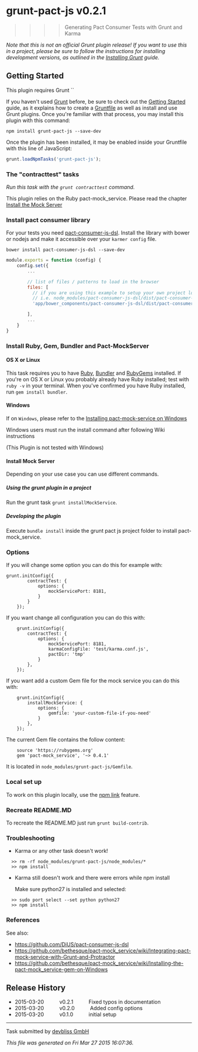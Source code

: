 # grunt-pact-js v0.2.1

> > > > Generating Pact Consumer Tests with Grunt and Karma


_Note that this is not an official Grunt plugin release! If you want to use this in a project, please be sure to follow the instructions for installing development versions, as outlined in the [Installing Grunt](http://gruntjs.com/installing-grunt) guide._


## Getting Started
This plugin requires Grunt ``

If you haven't used [Grunt](http://gruntjs.com/) before, be sure to check out the [Getting Started](http://gruntjs.com/getting-started) guide, as it explains how to create a [Gruntfile](http://gruntjs.com/sample-gruntfile) as well as install and use Grunt plugins. Once you're familiar with that process, you may install this plugin with this command:

```shell
npm install grunt-pact-js --save-dev
```

Once the plugin has been installed, it may be enabled inside your Gruntfile with this line of JavaScript:

```js
grunt.loadNpmTasks('grunt-pact-js');
```

### The "contracttest" tasks

_Run this task with the `grunt contracttest` command._

This plugin relies on the Ruby pact-mock_service. Please read the chapter [Install the Mock Server](#install-the-mock-server)


### Install pact consumer library

For your tests you need [pact-consumer-js-dsl](https://github.com/DiUS/pact-consumer-js-dsl). Install the library with bower or nodejs and make it accessible over your `karmer config` file.

```
bower install pact-consumer-js-dsl --save-dev
```


```javascript
module.exports = function (config) {
    config.set({
        ...

        // list of files / patterns to load in the browser
        files: [
          // if you are using this example to setup your own project load pact from the node_modules directory
          // i.e. node_modules/pact-consumer-js-dsl/dist/pact-consumer-js-dsl.js
          'app/bower_components/pact-consumer-js-dsl/dist/pact-consumer-js-dsl.js',

        ],
        ...
    }
}
```

### Install Ruby, Gem, Bundler and Pact-MockServer

#### OS X or Linux
This task requires you to have [Ruby](http://www.ruby-lang.org/en/downloads/), [Bundler](http://bundler.io/) and [RubyGems](https://rubygems.org/pages/download) installed. If you're on OS X or Linux you probably already have Ruby installed; test with `ruby -v` in your terminal. When you've confirmed you have Ruby installed, run `gem install bundler`.

#### Windows
If on ``Windows``, please refer to the [Installing pact-mock-service on Windows](https://github.com/bethesque/pact-mock_service/wiki/Installing-the-pact-mock_service-gem-on-Windows)

Windows users must run the install command after following Wiki instructions

(This Plugin is not tested with Windows)

#### Install Mock Server

Depending on your use case you can use different commands.

##### Using the grunt plugin in a project

  Run the grunt task `grunt installMockService`.

##### Developing the plugin

 Execute `bundle install` inside the grunt pact js project folder to install pact-mock_service.

### Options

If you will change some option you can do this for example with:

```
grunt.initConfig({
        contractTest: {
            options: {
                mockServicePort: 8181,
            }
        }
    });
```

If you want change all configuration you can do this with:


```
    grunt.initConfig({
        contractTest: {
            options: {
                mockServicePort: 8181,
                karmaConfigFile: 'test/karma.conf.js',
                pactDir: 'tmp'
            }
        },
    });
```

If you want add a custom Gem file for the mock service you can do this with:

```
    grunt.initConfig({
        installMockService: {
            options: {
                gemfile: 'your-custom-file-if-you-need'
            }
        },
    });
```

The current Gem file contains the follow content:

```
    source 'https://rubygems.org'
    gem 'pact-mock_service', '~> 0.4.1'
```

It is located in `node_modules/grunt-pact-js/Gemfile`.



### Local set up

To work on this plugin locally, use the [npm link](https://docs.npmjs.com/cli/link) feature.

### Recreate README.MD

To recreate the README.MD just run `grunt build-contrib`.

### Troubleshooting

- Karma or any other task doesn't work!

```
  >> rm -rf node_modules/grunt-pact-js/node_modules/*
  >> npm install
```

- Karma still doesn't work and there were errors while npm install

  Make sure python27 is installed and selected:

```
  >> sudo port select --set python python27
  >> npm install
```

### References

See also:

- https://github.com/DiUS/pact-consumer-js-dsl
- https://github.com/bethesque/pact-mock_service/wiki/Integrating-pact-mock-service-with-Grunt-and-Protractor
- https://github.com/bethesque/pact-mock_service/wiki/Installing-the-pact-mock_service-gem-on-Windows



## Release History

 * 2015-03-20   v0.2.1   Fixed typos in documentation
 * 2015-03-20   v0.2.0   Added config options
 * 2015-03-20   v0.1.0   initial setup

---

Task submitted by [ devbliss GmbH](https://www.devbliss.com/)

*This file was generated on Fri Mar 27 2015 16:07:36.*
